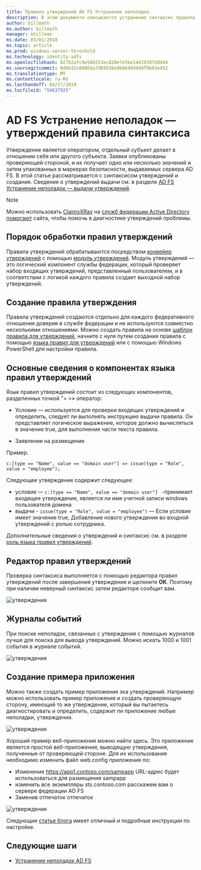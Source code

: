 ```yaml
---
title: Правила утверждений AD FS Устранение неполадок.
description: В этом документе описывается устранение синтаксис правила утверждений с AD FS
author: billmath
ms.author: billmath
manager: mtillman
ms.date: 03/01/2018
ms.topic: article
ms.prod: windows-server-threshold
ms.technology: identity-adfs
ms.openlocfilehash: 027b2afc9e580253ec820e7e5be14419387ddd44
ms.sourcegitcommit: 0d0b32c8986ba7db9536e0b8648d4ddf9b03e452
ms.translationtype: MT
ms.contentlocale: ru-RU
ms.lasthandoff: 04/17/2019
ms.locfileid: "59837925"
---
```

# <a name="ad-fs-troubleshooting---claims-rules-syntax"></a>AD FS Устранение неполадок — утверждений правила синтаксиса
Утверждение является оператором, отдельный субъект делает в отношении себя или другого субъекта.  Заявки опубликованы проверяющей стороной, и их получает одно или несколько значений и затем упакованных в маркерах безопасности, выдаваемых сервера AD FS.  В этой статье рассматривается с синтаксисом утверждений и создания.  Сведения о утверждений выдачи см. в разделе [AD FS Устранение неполадок — выдачи утверждений](ad-fs-tshoot-claims-issuance.md).

>[!NOTE]  
>Можно использовать [ClaimsXRay](https://adfshelp.microsoft.com/ClaimsXray/TokenRequest) на [служб федерации Active Directory помогают](https://adfshelp.microsoft.com) сайта, чтобы помочь в диагностике утверждений проблемы.   

## <a name="how-claim-rules-are-processed"></a>Порядок обработки правил утверждений
Правила утверждений обрабатываются посредством [конвейер утверждений](../../ad-fs/technical-reference/The-Role-of-the-Claims-Pipeline.md) с помощью [модуль утверждений](../../ad-fs/technical-reference/The-Role-of-the-Claims-Engine.md). Модуль утверждений — это логический компонент службы федерации, который проверяет набор входящих утверждений, представленный пользователем, и в соответствии с логикой каждого правила создает выходной набор утверждений.

## <a name="how-to-create-a-claim-rule"></a>Создание правила утверждения
Правила утверждений создаются отдельно для каждого федеративного отношения доверия в службе федерации и не используются совместно несколькими отношениями. Можно создать правила на основе [шаблон правила для утверждений](../../ad-fs/technical-reference/determine-the-type-of-claim-rule-template-to-use.md), начните с нуля путем создания правила с помощью [языка правил для утверждений](../../ad-fs/technical-reference/when-to-use-a-custom-claim-rule.md) или с помощью Windows PowerShell для настройки правила.

## <a name="understanding-the-components-of-the-claim-rule-language"></a>Основные сведения о компонентах языка правил утверждений
Язык правил утверждений состоит из следующих компонентов, разделенных точкой "= >» оператор:

- Условие — используется для проверки входящих утверждений и определить, следует ли выполнять инструкцию выдачи правила.  Он представляет логическое выражение, которое должно вычисляться в значение true, для выполнения части текста правила.

- Заявление на размещение

Пример.

```c:[type == "Name", value == "domain user"] => issue(type = "Role", value = "employee");``` 

Следующее утверждение содержит следующее:
- условие — `c:[type == "Name", value == "domain user"] ` -принимает входящее утверждение, является ли имя учетной записи windows пользователя домена
- выдачи - `issue(type = "Role", value = "employee")` — Если условие имеет значение true, Добавление нового утверждения во входной утверждений с ролью сотрудника.

Дополнительные сведения о утверждений и синтаксис см. в разделе [роль языка правил утверждений](../../ad-fs/technical-reference/the-role-of-the-claim-rule-language.md).

## <a name="claims-rule-editor"></a>Редактор правил утверждений
Проверка синтаксиса выполняется с помощью редактора правил утверждений после завершения утверждения и щелкните **ОК**.  Поэтому при наличии неверный синтаксис затем редакторе сообщит вам.

![утверждения](media/ad-fs-tshoot-claims/claims1.png)

## <a name="event-logs"></a>Журналы событий
При поиске неполадок, связанных с утверждения с помощью журналов лучше для поиска для вывода утверждений.  Можно искать 1000 и 1001 события в журнале событий.

![утверждения](media/ad-fs-tshoot-claims/claims2.png)

## <a name="creating-a-sample-application"></a>Создание примера приложения
Можно также создать пример приложения эха утверждений.  Например можно использовать пример приложения и создать проверяющую сторону, имеющий то же утверждение, который вы пытаетесь диагностировать и определить, содержит ли приложение любые неполадки, утверждения.

![утверждения](media/ad-fs-tshoot-claims/claim4.png)

Хороший пример веб-приложения можно найти здесь.  Это приложение является простой веб-приложения, выводящую утверждения, полученные от проверяющей стороне.  Для их использования необходимо изменить файл web.config приложения по:
- Изменение https://app1.contoso.com/sampapp URL-адрес будет использоваться для размещения sampapp
- изменить все экземпляры sts.contoso.com расскажем вам о сервере федерации AD FS
- Заменив отпечаток отпечаток

![утверждения](media/ad-fs-tshoot-claims/claims3.png)

Следующие [статье блога](https://blogs.technet.microsoft.com/tangent_thoughts/2015/02/20/install-and-configure-a-simple-net-4-5-sample-federated-application-samapp/) имеет отличный и подробные инструкции по настройке.

## <a name="next-steps"></a>Следующие шаги

- [Устранение неполадок AD FS](ad-fs-tshoot-overview.md)